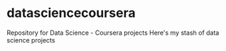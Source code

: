 # datasciencecoursera
Repository for Data Science - Coursera projects
Here's my stash of data science projects
